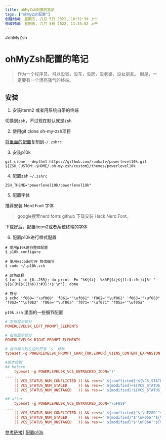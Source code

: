 ```yaml
---
title: ohMyZsh配置的笔记
tags: ["ohMyZsh配置"]
创建时间: 星期五, 八月 5日 2022, 10:32:39 上午
修改时间: 星期五, 八月 5日 2022, 11:15:52 上午
---
```

#ohMyZsh

# ohMyZsh配置的笔记

> 作为一个程序员，可以没钱，没车，没房，没老婆，没女朋友。
> 但是，一定要有一个漂亮骚气的终端。


## 安装

1. 安装iterm2 或者用系统自带的终端

切换到zsh，不过现在默认就是zsh

2. 使用git clone oh-my-zsh项目

[将里面的配置](https://github.com/ohmyzsh/ohmyzsh/blob/master/templates/zshrc.zsh-template)复制到`~/.zshrc`

3. 安装p10k

```
git clone --depth=1 https://github.com/romkatv/powerlevel10k.git ${ZSH_CUSTOM:-$HOME/.oh-my-zsh/custom}/themes/powerlevel10k
```

4. 配置zsh `~/.zshrc`
```
ZSH_THEME="powerlevel10k/powerlevel10k"
```

5. 配置字体

推荐安装 Nerd Font 字体

> google搜索nerd fonts github 下载安装 Hack Nerd Font。

下载好后，配置iterm2或者系统终端的字体

6. 配置p10k进行样式配置

```shell
# 使用p10k进行整体配置
$ p10k configure 

# 使用vscode打开 修改细节
$ code ~/.p10k.zsh 

# 颜色选择
$ for i in {0..255}; do print -Pn "%K{$i}  %k%F{$i}${(l:3::0:)i}%f " ${${(M)$((i%6)):#3}:+$'\n'}; done

# 符号
$ echo 'f060='"\uf060" 'f061='"\uf061" 'f062='"\uf062" 'f063='"\uf063" 'f0b2='"\uf0b2" 'f06a='"\uf06a" 'f071='"\uf071" 'f05a='"\uf05a"
```

`p10k.zsh` 里面的一些细节配置
```ini
# 左侧显示部分 
POWERLEVEL9K_LEFT_PROMPT_ELEMENTS 

# 右侧显示部分 
POWERLEVEL9K_RIGHT_PROMPT_ELEMENTS

# 指令输入时左边的符号 `$` 修改
typeset -g POWERLEVEL9K_PROMPT_CHAR_{OK,ERROR}_VIINS_CONTENT_EXPANSION 

#版本控制
## before
    typeset -g POWERLEVEL9K_VCS_UNTRACKED_ICON='?'
.....
    (( VCS_STATUS_NUM_CONFLICTED )) && res+=" ${conflicted}~${VCS_STATUS_NUM_CONFLICTED}"
    (( VCS_STATUS_NUM_STAGED     )) && res+=" ${modified}+${VCS_STATUS_NUM_STAGED}"
    (( VCS_STATUS_NUM_UNSTAGED   )) && res+=" ${modified}!${VCS_STATUS_NUM_UNSTAGED}"

## after
    typeset -g POWERLEVEL9K_VCS_UNTRACKED_ICON='\uF059'
.....
    (( VCS_STATUS_NUM_CONFLICTED )) && res+=" ${conflicted}"$'\uF28D'"${VCS_STATUS_NUM_CONFLICTED}"
    (( VCS_STATUS_NUM_STAGED     )) && res+=" ${modified}"$'\uF055'"${VCS_STATUS_NUM_STAGED}"
    (( VCS_STATUS_NUM_UNSTAGED   )) && res+=" ${modified}"$'\uF06A'"${VCS_STATUS_NUM_UNSTAGED}"
```





[参考链接1](https://blog.51cto.com/u_14415843/2494693)
[配置p10k](https://www.onejar99.com/zsh-powerlevel10k-custom-config-note/)